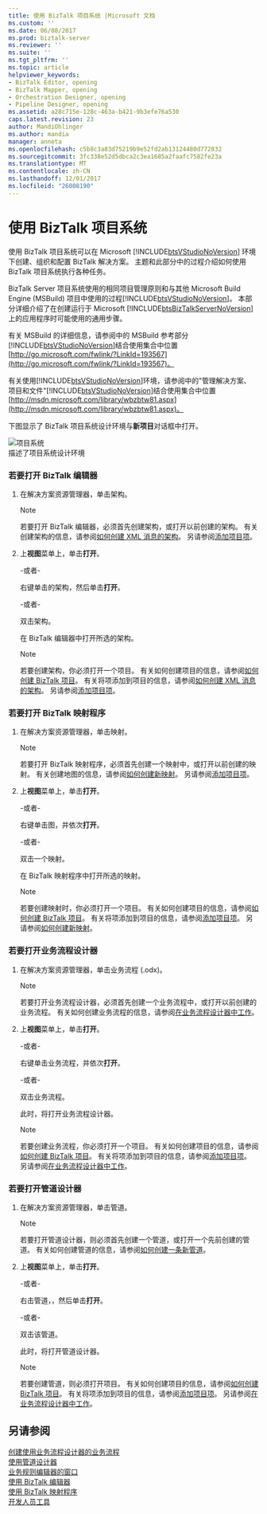 ```yaml
---
title: 使用 BizTalk 项目系统 |Microsoft 文档
ms.custom: ''
ms.date: 06/08/2017
ms.prod: biztalk-server
ms.reviewer: ''
ms.suite: ''
ms.tgt_pltfrm: ''
ms.topic: article
helpviewer_keywords:
- BizTalk Editor, opening
- BizTalk Mapper, opening
- Orchestration Designer, opening
- Pipeline Designer, opening
ms.assetid: a28c715e-128c-463a-b421-9b3efe76a530
caps.latest.revision: 23
author: MandiOhlinger
ms.author: mandia
manager: anneta
ms.openlocfilehash: c5b8c3a83d75219b9e52fd2ab13124480d772832
ms.sourcegitcommit: 3fc338e52d5dbca2c3ea1685a2faafc7582fe23a
ms.translationtype: MT
ms.contentlocale: zh-CN
ms.lasthandoff: 12/01/2017
ms.locfileid: "26008190"
---
```

# <a name="using-the-biztalk-project-system"></a>使用 BizTalk 项目系统
使用 BizTalk 项目系统可以在 Microsoft [!INCLUDE[btsVStudioNoVersion](../includes/btsvstudionoversion-md.md)] 环境下创建、组织和配置 BizTalk 解决方案。 主题和此部分中的过程介绍如何使用 BizTalk 项目系统执行各种任务。  
  
 BizTalk Server 项目系统使用的相同项目管理原则和与其他 Microsoft Build Engine (MSBuild) 项目中使用的过程[!INCLUDE[btsVStudioNoVersion](../includes/btsvstudionoversion-md.md)]。 本部分详细介绍了在创建运行于 Microsoft [!INCLUDE[btsBizTalkServerNoVersion](../includes/btsbiztalkservernoversion-md.md)] 上的应用程序时可能使用的通用步骤。  
  
 有关 MSBuild 的详细信息，请参阅中的 MSBuild 参考部分[!INCLUDE[btsVStudioNoVersion](../includes/btsvstudionoversion-md.md)]结合使用集合中位置[http://go.microsoft.com/fwlink/?LinkId=193567](http://go.microsoft.com/fwlink/?LinkId=193567)。  
  
 有关使用[!INCLUDE[btsVStudioNoVersion](../includes/btsvstudionoversion-md.md)]环境，请参阅中的"管理解决方案、 项目和文件"[!INCLUDE[btsVStudioNoVersion](../includes/btsvstudionoversion-md.md)]结合使用集合中位置[http://msdn.microsoft.com/library/wbzbtw81.aspx](http://msdn.microsoft.com/library/wbzbtw81.aspx)。  
  
 下图显示了 BizTalk 项目系统设计环境与**新项目**对话框中打开。  
  
 ![项目系统](../core/media/bts-biztalk2009-projectsystems.gif "bts_BizTalk2009_ProjectSystems")  
描述了项目系统设计环境  
  
### <a name="to-open-biztalk-editor"></a>若要打开 BizTalk 编辑器  
  
1.  在解决方案资源管理器，单击架构。  
  
    > [!NOTE]
    >  若要打开 BizTalk 编辑器，必须首先创建架构，或打开以前创建的架构。 有关创建架构的信息，请参阅[如何创建 XML 消息的架构](../core/how-to-create-schemas-for-xml-messages.md)。 另请参阅[添加项目项](../core/adding-project-items.md)。  
  
2.  上**视图**菜单上，单击**打开**。  
  
     -或者-  
  
     右键单击的架构，然后单击**打开**。  
  
     -或者-  
  
     双击架构。  
  
     在 BizTalk 编辑器中打开所选的架构。  
  
    > [!NOTE]
    >  若要创建架构，你必须打开一个项目。 有关如何创建项目的信息，请参阅[如何创建 BizTalk 项目](../core/how-to-create-biztalk-projects.md)。 有关将项添加到项目的信息，请参阅[如何创建 XML 消息的架构](../core/how-to-create-schemas-for-xml-messages.md)。 另请参阅[添加项目项](../core/adding-project-items.md)。  
  
### <a name="to-open-biztalk-mapper"></a>若要打开 BizTalk 映射程序  
  
1.  在解决方案资源管理器，单击映射。  
  
    > [!NOTE]
    >  若要打开 BizTalk 映射程序，必须首先创建一个映射中，或打开以前创建的映射。 有关创建地图的信息，请参阅[如何创建新映射](../core/how-to-create-new-maps.md)。 另请参阅[添加项目项](../core/adding-project-items.md)。  
  
2.  上**视图**菜单上，单击**打开**。  
  
     -或者-  
  
     右键单击图，并依次**打开**。  
  
     -或者-  
  
     双击一个映射。  
  
     在 BizTalk 映射程序中打开所选的映射。  
  
    > [!NOTE]
    >  若要创建映射时，你必须打开一个项目。 有关如何创建项目的信息，请参阅[如何创建 BizTalk 项目](../core/how-to-create-biztalk-projects.md)。 有关将项添加到项目的信息，请参阅[添加项目项](../core/adding-project-items.md)。 另请参阅[如何创建新映射](../core/how-to-create-new-maps.md)。  
  
### <a name="to-open-orchestration-designer"></a>若要打开业务流程设计器  
  
1.  在解决方案资源管理器，单击业务流程 (.odx)。  
  
    > [!NOTE]
    >  若要打开业务流程设计器，必须首先创建一个业务流程中，或打开以前创建的业务流程。 有关如何创建业务流程的信息，请参阅[在业务流程设计器中工作](../core/working-in-orchestration-designer.md)。  
  
2.  上**视图**菜单上，单击**打开**。  
  
     -或者-  
  
     右键单击业务流程，并依次**打开**。  
  
     -或者-  
  
     双击业务流程。  
  
     此时，将打开业务流程设计器。  
  
    > [!NOTE]
    >  若要创建业务流程，你必须打开一个项目。 有关如何创建项目的信息，请参阅[如何创建 BizTalk 项目](../core/how-to-create-biztalk-projects.md)。 有关将项添加到项目的信息，请参阅[添加项目项](../core/adding-project-items.md)。 另请参阅[在业务流程设计器中工作](../core/working-in-orchestration-designer.md)。  
  
### <a name="to-open-pipeline-designer"></a>若要打开管道设计器  
  
1.  在解决方案资源管理器，单击管道。  
  
    > [!NOTE]
    >  若要打开管道设计器，则必须首先创建一个管道，或打开一个先前创建的管道。 有关如何创建管道的信息，请参阅[如何创建一条新管道](../core/how-to-create-a-new-pipeline.md)。  
  
2.  上**视图**菜单上，单击**打开**。  
  
     -或者-  
  
     右击管道，，然后单击**打开**。  
  
     -或者-  
  
     双击该管道。  
  
     此时，将打开管道设计器。  
  
    > [!NOTE]
    >  若要创建管道，则必须打开项目。 有关如何创建项目的信息，请参阅[如何创建 BizTalk 项目](../core/how-to-create-biztalk-projects.md)。 有关将项添加到项目的信息，请参阅[添加项目项](../core/adding-project-items.md)。 另请参阅[在业务流程设计器中工作](../core/working-in-orchestration-designer.md)。  
  
## <a name="see-also"></a>另请参阅  
 [创建使用业务流程设计器的业务流程](../core/creating-orchestrations-using-orchestration-designer.md)   
 [使用管道设计器](../core/using-pipeline-designer.md)   
 [业务规则编辑器的窗口](../core/windows-of-the-business-rule-composer.md)   
 [使用 BizTalk 编辑器](../core/using-biztalk-editor.md)   
 [使用 BizTalk 映射程序](../core/using-biztalk-mapper.md)   
 [开发人员工具](../core/developer-tools.md)